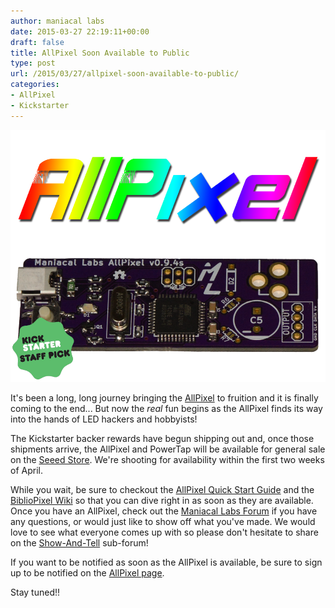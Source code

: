 ```yaml
---
author: maniacal labs
date: 2015-03-27 22:19:11+00:00
draft: false
title: AllPixel Soon Available to Public
type: post
url: /2015/03/27/allpixel-soon-available-to-public/
categories:
- AllPixel
- Kickstarter
---
```


[![MainKSThumb](/wp-content/uploads/2014/11/MainKSThumb.png)
](/wp-content/uploads/2014/11/MainKSThumb.png)

It's been a long, long journey bringing the [AllPixel](/allpixel) to fruition and it is finally coming to the end... But now the _real_ fun begins as the AllPixel finds its way into the hands of LED hackers and hobbyists!

The Kickstarter backer rewards have begun shipping out and, once those shipments arrive, the AllPixel and PowerTap will be available for general sale on the [Seeed Store](http://www.seeedstudio.com/depot/). We're shooting for availability within the first two weeks of April.

While you wait, be sure to checkout the [AllPixel Quick Start Guide](https://github.com/ManiacalLabs/AllPixel/wiki) and the [BiblioPixel Wiki](https://github.com/ManiacalLabs/BiblioPixel/wiki) so that you can dive right in as soon as they are available. Once you have an AllPixel, check out the [Maniacal Labs Forum](http://forum.maniacallabs.com/) if you have any questions, or would just like to show off what you've made. We would love to see what everyone comes up with so please don't hesitate to share on the [Show-And-Tell](http://forum.maniacallabs.com/forumdisplay.php?fid=3) sub-forum!

If you want to be notified as soon as the AllPixel is available, be sure to sign up to be notified on the [AllPixel page](/AllPixel).

Stay tuned!!
